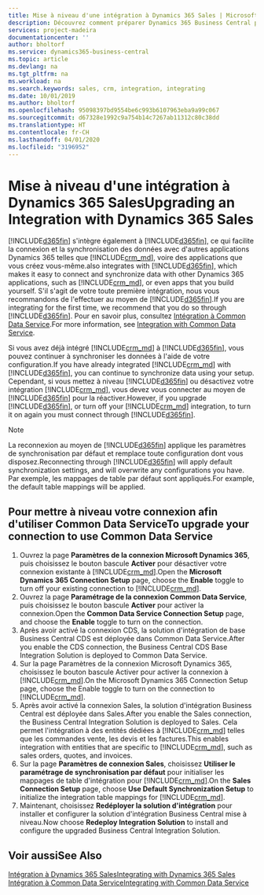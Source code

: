 ```yaml
---
title: Mise à niveau d'une intégration à Dynamics 365 Sales | Microsoft Docs
description: Découvrez comment préparer Dynamics 365 Business Central pour l'intégrer à Dynamics 365 Sales.
services: project-madeira
documentationcenter: ''
author: bholtorf
ms.service: dynamics365-business-central
ms.topic: article
ms.devlang: na
ms.tgt_pltfrm: na
ms.workload: na
ms.search.keywords: sales, crm, integration, integrating
ms.date: 10/01/2019
ms.author: bholtorf
ms.openlocfilehash: 95098397bd9554be6c993b6107963eba9a99c067
ms.sourcegitcommit: d67328e1992c9a754b14c7267ab11312c80c38dd
ms.translationtype: HT
ms.contentlocale: fr-CH
ms.lasthandoff: 04/01/2020
ms.locfileid: "3196952"
---
```

# <a name="upgrading-an-integration-with-dynamics-365-sales"></a><span data-ttu-id="49e34-103">Mise à niveau d'une intégration à Dynamics 365 Sales</span><span class="sxs-lookup"><span data-stu-id="49e34-103">Upgrading an Integration with Dynamics 365 Sales</span></span>
[!INCLUDE[d365fin](includes/d365fin_md.md)] <span data-ttu-id="49e34-104">s'intègre également à [!INCLUDE[d365fin](includes/cds_long_md.md)], ce qui facilite la connexion et la synchronisation des données avec d'autres applications Dynamics 365 telles que [!INCLUDE[crm_md](includes/crm_md.md)], voire des applications que vous créez vous-même.</span><span class="sxs-lookup"><span data-stu-id="49e34-104">also integrates with [!INCLUDE[d365fin](includes/cds_long_md.md)], which makes it easy to connect and synchronize data with other Dynamics 365 applications, such as [!INCLUDE[crm_md](includes/crm_md.md)], or even apps that you build yourself.</span></span> <span data-ttu-id="49e34-105">S'il s'agit de votre toute première intégration, nous vous recommandons de l'effectuer au moyen de [!INCLUDE[d365fin](includes/cds_long_md.md)].</span><span class="sxs-lookup"><span data-stu-id="49e34-105">If you are integrating for the first time, we recommend that you do so through [!INCLUDE[d365fin](includes/cds_long_md.md)].</span></span> <span data-ttu-id="49e34-106">Pour en savoir plus, consultez [Intégration à Common Data Service](admin-common-data-service.md).</span><span class="sxs-lookup"><span data-stu-id="49e34-106">For more information, see [Integration with Common Data Service](admin-common-data-service.md).</span></span>

<span data-ttu-id="49e34-107">Si vous avez déjà intégré [!INCLUDE[crm_md](includes/crm_md.md)] à [!INCLUDE[d365fin](includes/d365fin_md.md)], vous pouvez continuer à synchroniser les données à l'aide de votre configuration.</span><span class="sxs-lookup"><span data-stu-id="49e34-107">If you have already integrated [!INCLUDE[crm_md](includes/crm_md.md)] with [!INCLUDE[d365fin](includes/d365fin_md.md)], you can continue to synchronize data using your setup.</span></span> <span data-ttu-id="49e34-108">Cependant, si vous mettez à niveau [!INCLUDE[d365fin](includes/d365fin_md.md)] ou désactivez votre intégration [!INCLUDE[crm_md](includes/crm_md.md)], vous devez vous connecter au moyen de [!INCLUDE[d365fin](includes/cds_long_md.md)] pour la réactiver.</span><span class="sxs-lookup"><span data-stu-id="49e34-108">However, if you upgrade [!INCLUDE[d365fin](includes/d365fin_md.md)], or turn off your [!INCLUDE[crm_md](includes/crm_md.md)] integration, to turn it on again you must connect through [!INCLUDE[d365fin](includes/cds_long_md.md)].</span></span> 

> [!NOTE]
> <span data-ttu-id="49e34-109">La reconnexion au moyen de [!INCLUDE[d365fin](includes/cds_long_md.md)] applique les paramètres de synchronisation par défaut et remplace toute configuration dont vous disposez.</span><span class="sxs-lookup"><span data-stu-id="49e34-109">Reconnecting through [!INCLUDE[d365fin](includes/cds_long_md.md)] will apply default synchronization settings, and will overwrite any configurations you have.</span></span> <span data-ttu-id="49e34-110">Par exemple, les mappages de table par défaut sont appliqués.</span><span class="sxs-lookup"><span data-stu-id="49e34-110">For example, the default table mappings will be applied.</span></span>

## <a name="to-upgrade-your-connection-to-use-common-data-service"></a><span data-ttu-id="49e34-111">Pour mettre à niveau votre connexion afin d'utiliser Common Data Service</span><span class="sxs-lookup"><span data-stu-id="49e34-111">To upgrade your connection to use Common Data Service</span></span>
1. <span data-ttu-id="49e34-112">Ouvrez la page **Paramètres de la connexion Microsoft Dynamics 365**, puis choisissez le bouton bascule **Activer** pour désactiver votre connexion existante à [!INCLUDE[crm_md](includes/crm_md.md)].</span><span class="sxs-lookup"><span data-stu-id="49e34-112">Open the **Microsoft Dynamics 365 Connection Setup** page, choose the **Enable** toggle to turn off your existing connection to [!INCLUDE[crm_md](includes/crm_md.md)].</span></span>
2. <span data-ttu-id="49e34-113">Ouvrez la page **Paramétrage de la connexion Common Data Service**, puis choisissez le bouton bascule **Activer** pour activer la connexion.</span><span class="sxs-lookup"><span data-stu-id="49e34-113">Open the **Common Data Service Connection Setup** page, and choose the **Enable** toggle to turn on the connection.</span></span>
3. <span data-ttu-id="49e34-114">Après avoir activé la connexion CDS, la solution d'intégration de base Business Central CDS est déployée dans Common Data Service.</span><span class="sxs-lookup"><span data-stu-id="49e34-114">After you enable the CDS connection, the Business Central CDS Base Integration Solution is deployed to Common Data Service.</span></span>
4. <span data-ttu-id="49e34-115">Sur la page Paramètres de la connexion Microsoft Dynamics 365, choisissez le bouton bascule Activer pour activer la connexion à [!INCLUDE[crm_md](includes/crm_md.md)].</span><span class="sxs-lookup"><span data-stu-id="49e34-115">On the Microsoft Dynamics 365 Connection Setup page, choose the Enable toggle to turn on the connection to [!INCLUDE[crm_md](includes/crm_md.md)].</span></span>
5. <span data-ttu-id="49e34-116">Après avoir activé la connexion Sales, la solution d'intégration Business Central est déployée dans Sales.</span><span class="sxs-lookup"><span data-stu-id="49e34-116">After you enable the Sales connection, the Business Central Integration Solution is deployed to Sales.</span></span> <span data-ttu-id="49e34-117">Cela permet l'intégration à des entités dédiées à [!INCLUDE[crm_md](includes/crm_md.md)] telles que les commandes vente, les devis et les factures.</span><span class="sxs-lookup"><span data-stu-id="49e34-117">This enables integration with entities that are specific to [!INCLUDE[crm_md](includes/crm_md.md)], such as sales orders, quotes, and invoices.</span></span>
6. <span data-ttu-id="49e34-118">Sur la page **Paramètres de connexion Sales**, choisissez **Utiliser le paramétrage de synchronisation par défaut** pour initialiser les mappages de table d'intégration pour [!INCLUDE[crm_md](includes/crm_md.md)].</span><span class="sxs-lookup"><span data-stu-id="49e34-118">On the **Sales Connection Setup** page, choose **Use Default Synchronization Setup** to initialize the integration table mappings for [!INCLUDE[crm_md](includes/crm_md.md)].</span></span>
7. <span data-ttu-id="49e34-119">Maintenant, choisissez **Redéployer la solution d'intégration** pour installer et configurer la solution d'intégration Business Central mise à niveau.</span><span class="sxs-lookup"><span data-stu-id="49e34-119">Now choose **Redeploy Integration Solution** to install and configure the upgraded Business Central Integration Solution.</span></span>

## <a name="see-also"></a><span data-ttu-id="49e34-120">Voir aussi</span><span class="sxs-lookup"><span data-stu-id="49e34-120">See Also</span></span>
[<span data-ttu-id="49e34-121">Intégration à Dynamics 365 Sales</span><span class="sxs-lookup"><span data-stu-id="49e34-121">Integrating with Dynamics 365 Sales</span></span>](admin-prepare-dynamics-365-for-sales-for-integration.md)  
[<span data-ttu-id="49e34-122">Intégration à Common Data Service</span><span class="sxs-lookup"><span data-stu-id="49e34-122">Integrating with Common Data Service</span></span>](admin-common-data-service.md)